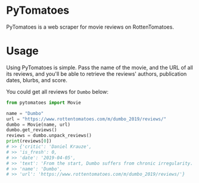 # PyTomatoes

PyTomatoes is a web scraper for movie reviews on RottenTomatoes.

# Usage

Using PyTomatoes is simple. Pass the name of the movie, and the URL of all its reviews, and you'll be able to retrieve the reviews' authors, publication dates, blurbs, and score.

You could get all reviews for `Dumbo` below:

```python
from pytomatoes import Movie

name = "Dumbo"
url = "https://www.rottentomatoes.com/m/dumbo_2019/reviews/"
dumbo = Movie(name, url)
dumbo.get_reviews()
reviews = dumbo.unpack_reviews()
print(reviews[0])
# >> {'critic': 'Daniel Krauze', 
# >> 'is_fresh': 0, 
# >> 'date': '2019-04-05', 
# >> 'text': 'From the start, Dumbo suffers from chronic irregularity. [Full review in Spanish]',
# >> 'name': 'Dumbo',
# >> 'url': 'https://www.rottentomatoes.com/m/dumbo_2019/reviews/'}
```